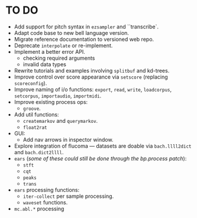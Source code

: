 # TO DO

- Add support for pitch syntax in `ezsampler` and ``transcribe`.
- Adapt code base to new bell language version.
- Migrate reference documentation to versioned web repo.
- Deprecate `interpolate` or re-implement.
- Implement a better error API.
  - checking required arguments
  - invalid data types
- Rewrite tutorials and examples involving `splitbuf` and kd-trees.
- Improve control over score appearance via `setscore` (replacing `scoreconfig`).
- Improve naming of i/o functions: `export`, `read`, `write`, `loadcorpus`, `setcorpus`, `importaudio`, `importmidi`.
- Improve existing process ops:
  - `groove`.
- Add util functions:
  - `createmarkov` and `querymarkov`.
  - `float2rat`
- GUI:
  - Add nav arrows in inspector window.
- Explore integration of flucoma — datasets are doable via `bach.llll2dict` and `bach.dict2llll`.
- `ears` (_some of these could still be done through the bp.process patch_):
  - `stft`
  - `cqt`
  - `peaks`
  - `trans`
- `ears` processing functions:
  - `iter-collect` per sample processing.
  - `waveset` functions.
- `mc.abl.*` processing
